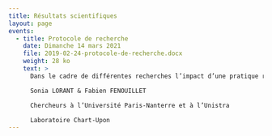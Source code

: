 ```yaml
---
title: Résultats scientifiques
layout: page
events:
  - title: Protocole de recherche
    date: Dimanche 14 mars 2021
    file: 2019-02-24-protocole-de-recherche.docx
    weight: 28 ko
    text: >
      Dans le cadre de différentes recherches l’impact d’une pratique régulière de la musique a permis d’établir un certain nombre d’effets positifs. En effet, on peut observer d’une part un impact sur le développement des compétences psychosociales et émotionnelles de l’enfant (Hedge, 2017; Majno, 2017; Reeh, 2017; Waleckx, 2017), d’autre part un impact sur le développement cognitif de l’enfant (Bigand & Tillmann, 2015 ; Ferreri, 2017 ; Rochette, Moussard, & Bigand, 2014 ; Swaminathan, Schellenberg, & Khalil, 2017 ; Trainor, 2017), mais aussi un impact sur les fonctions exécutives (Fauvel, Groussard, Desgranges, & Platel, 2012 ; Jaschke, Honing, & Scherder, 2018).

      Sonia LORANT & Fabien FENOUILLET

      Chercheurs à l’Université Paris-Nanterre et à l’Unistra

      Laboratoire Chart-Upon
---
```

